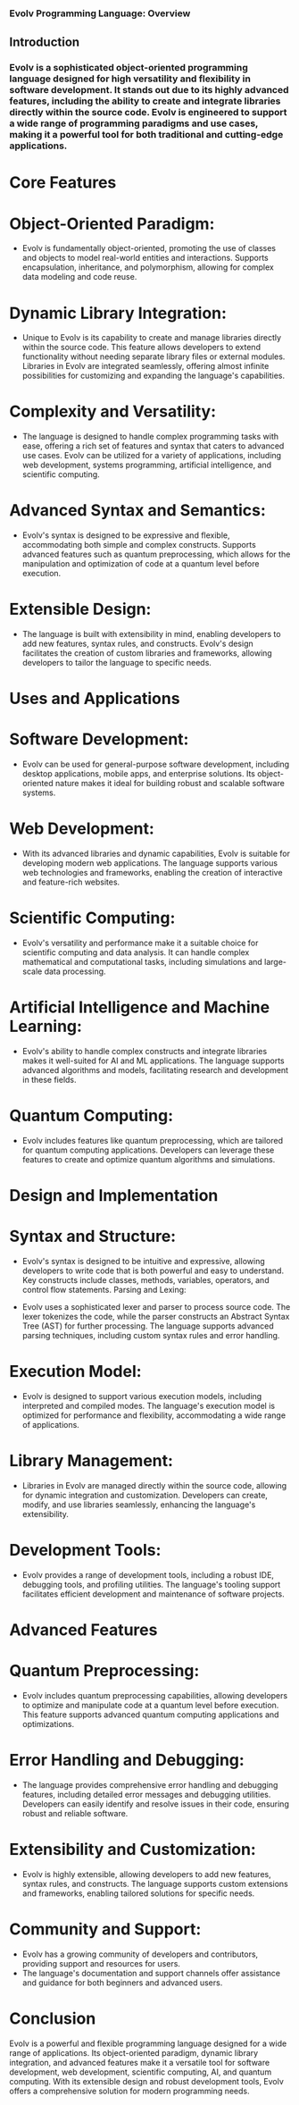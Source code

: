 ### Evolv Programming Language: Overview
## Introduction
### Evolv is a sophisticated object-oriented programming language designed for high versatility and flexibility in software development. It stands out due to its highly advanced features, including the ability to create and integrate libraries directly within the source code. Evolv is engineered to support a wide range of programming paradigms and use cases, making it a powerful tool for both traditional and cutting-edge applications.

# Core Features
# Object-Oriented Paradigm:

- Evolv is fundamentally object-oriented, promoting the use of classes and objects to model real-world entities and interactions. Supports encapsulation, inheritance, and polymorphism, allowing for complex data modeling and code reuse.
# Dynamic Library Integration:

- Unique to Evolv is its capability to create and manage libraries directly within the source code. This feature allows developers to extend functionality without needing separate library files or external modules. Libraries in Evolv are integrated seamlessly, offering almost infinite possibilities for customizing and expanding the language's capabilities.
# Complexity and Versatility:

- The language is designed to handle complex programming tasks with ease, offering a rich set of features and syntax that caters to advanced use cases.
Evolv can be utilized for a variety of applications, including web development, systems programming, artificial intelligence, and scientific computing.
# Advanced Syntax and Semantics:

- Evolv's syntax is designed to be expressive and flexible, accommodating both simple and complex constructs. Supports advanced features such as quantum preprocessing, which allows for the manipulation and optimization of code at a quantum level before execution.
# Extensible Design:

- The language is built with extensibility in mind, enabling developers to add new features, syntax rules, and constructs. Evolv's design facilitates the creation of custom libraries and frameworks, allowing developers to tailor the language to specific needs.
# Uses and Applications
# Software Development:

- Evolv can be used for general-purpose software development, including desktop applications, mobile apps, and enterprise solutions. Its object-oriented nature makes it ideal for building robust and scalable software systems.
# Web Development:

- With its advanced libraries and dynamic capabilities, Evolv is suitable for developing modern web applications. The language supports various web technologies and frameworks, enabling the creation of interactive and feature-rich websites.
# Scientific Computing:

- Evolv's versatility and performance make it a suitable choice for scientific computing and data analysis. It can handle complex mathematical and computational tasks, including simulations and large-scale data processing.
# Artificial Intelligence and Machine Learning:

- Evolv's ability to handle complex constructs and integrate libraries makes it well-suited for AI and ML applications. The language supports advanced algorithms and models, facilitating research and development in these fields.
# Quantum Computing:

- Evolv includes features like quantum preprocessing, which are tailored for quantum computing applications. Developers can leverage these features to create and optimize quantum algorithms and simulations.
# Design and Implementation
# Syntax and Structure:

- Evolv's syntax is designed to be intuitive and expressive, allowing developers to write code that is both powerful and easy to understand. Key constructs include classes, methods, variables, operators, and control flow statements.
 Parsing and Lexing:

- Evolv uses a sophisticated lexer and parser to process source code. The lexer tokenizes the code, while the parser constructs an Abstract Syntax Tree (AST) for further processing. The language supports advanced parsing techniques, including custom syntax rules and error handling.
# Execution Model:

- Evolv is designed to support various execution models, including interpreted and compiled modes. The language's execution model is optimized for performance and flexibility, accommodating a wide range of applications.
# Library Management:

- Libraries in Evolv are managed directly within the source code, allowing for dynamic integration and customization. Developers can create, modify, and use libraries seamlessly, enhancing the language's extensibility.
# Development Tools:

- Evolv provides a range of development tools, including a robust IDE, debugging tools, and profiling utilities. The language's tooling support facilitates efficient development and maintenance of software projects.
# Advanced Features
# Quantum Preprocessing:

- Evolv includes quantum preprocessing capabilities, allowing developers to optimize and manipulate code at a quantum level before execution. This feature supports advanced quantum computing applications and optimizations.
# Error Handling and Debugging:

- The language provides comprehensive error handling and debugging features, including detailed error messages and debugging utilities. Developers can easily identify and resolve issues in their code, ensuring robust and reliable software.
# Extensibility and Customization:

- Evolv is highly extensible, allowing developers to add new features, syntax rules, and constructs. The language supports custom extensions and frameworks, enabling tailored solutions for specific needs.
# Community and Support:

- Evolv has a growing community of developers and contributors, providing support and resources for users.
- The language's documentation and support channels offer assistance and guidance for both beginners and advanced users.
# Conclusion
Evolv is a powerful and flexible programming language designed for a wide range of applications. Its object-oriented paradigm, dynamic library integration, and advanced features make it a versatile tool for software development, web development, scientific computing, AI, and quantum computing. With its extensible design and robust development tools, Evolv offers a comprehensive solution for modern programming needs.
